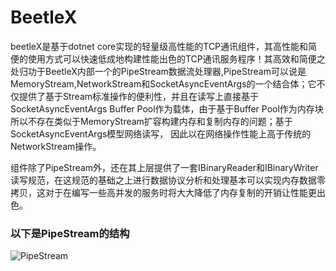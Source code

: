 # BeetleX
beetleX是基于dotnet core实现的轻量级高性能的TCP通讯组件，其高性能和简便的使用方式可以快速低成地构建性能出色的TCP通讯服务程序！其高效和简便之处归功于BeetleX内部一个的PipeStream数据流处理器,PipeStream可以说是MemoryStream,NetworkStream和SocketAsyncEventArgs的一个结合体；它不仅提供了基于Stream标准操作的便利性，并且在读写上直接基于SocketAsyncEventArgs Buffer Pool作为载体，由于基于Buffer Pool作为内存块所以不存在类似于MemoryStream扩容构建内存和复制内存的问题；基于SocketAsyncEventArgs模型网络读写， 因此以在网络操作性能上高于传统的NetworkStream操作。

组件除了PipeStream外，还在其上层提供了一套IBinaryReader和IBinaryWriter读写规范，在这规范的基础之上进行数据协议分析和处理基本可以实现内存数据零拷贝，这对于在编写一些高并发的服务时将大大降低了内存复制的开销让性能更出色。

### 以下是PipeStream的结构
![PipeStream](https://github.com/IKende/BeetleX/blob/master/PipeStream.png) 
